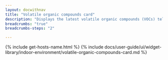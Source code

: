 ```yaml
---
layout: docwithnav
title: "Volatile organic compounds card"
description: "Displays the latest volatile organic compounds (VOCs) telemetry in a scalable rectangle card."
breadcrumbs: "true"
breadcrumbs-steps: "2"

---
```

{% include get-hosts-name.html %}
{% include docs/user-guide/ui/widget-library/indoor-environment/volatile-organic-compounds-card.md %}
